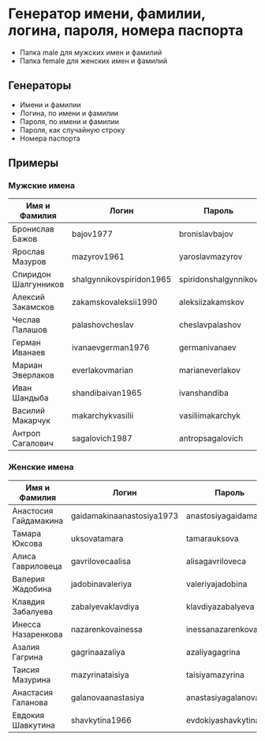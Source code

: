 # Генератор имени, фамилии, логина, пароля, номера паспорта

- Папка male для мужских имен и фамилий
- Папка female для женских имен и фамилий

## Генераторы

- Имени и фамилии
- Логина, по имени и фамилии
- Пароля, по имени и фамилии
- Пароля, как случайную строку
- Номера паспорта

## Примеры

### Мужские имена

| Имя и Фамилия | Логин | Пароль | Пароль | Паспорт |
| - | - | - | - | - |
| Бронислав Бажов | bajov1977 | bronislavbajov | aFcz4NY0Lj | 8805040239 |
| Ярослав Мазуров | mazyrov1961 | yaroslavmazyrov | x1NhGaddFM | 8805728484 |
| Спиридон Шалгунников | shalgynnikovspiridon1965 | spiridonshalgynnikov | WnwAWC0Lwk | 8805743315 |
| Алексий Закамсков | zakamskovaleksii1990 | aleksiizakamskov | SC6XBxG07R | 8805723286 |
| Чеслав Палашов | palashovcheslav | cheslavpalashov | oVpcW2rmjJ | 8805833259 |
| Герман Иванаев | ivanaevgerman1976 | germanivanaev | OjcbdvefBl | 8805645670 |
| Мариан Эверлаков | everlakovmarian | marianeverlakov | BMvKGhUZ88 | 8805408061 |
| Иван Шандыба | shandibaivan1965 | ivanshandiba | oF90zpxCNb | 8805068398 |
| Василий Макарчук | makarchykvasilii | vasiliimakarchyk | iL15z2EDL5 | 8805584356 |
| Антроп Сагалович | sagalovich1987 | antropsagalovich | 1Rdah8i4Sl | 8805754352 |

### Женские имена

| Имя и Фамилия | Логин | Пароль | Пароль | Паспорт |
| - | - | - | - | - |
| Анастосия Гайдамакина | gaidamakinaanastosiya1973 | anastosiyagaidamakina | JPxgjKBpur | 8805870374 |
| Тамара Юксова | uksovatamara | tamarauksova | o6R2DYI4rH | 8805490124 |
| Алиса Гавриловеца | gavrilovecaalisa | alisagavriloveca | MzJYEwktd1 | 8805211347 |
| Валерия Жадобина | jadobinavaleriya | valeriyajadobina | qUf3kS3kOq | 8805604821 |
| Клавдия Забалуева | zabalyevaklavdiya | klavdiyazabalyeva | CuEGGO7Wig | 8805810946 |
| Инесса Назаренкова | nazarenkovainessa | inessanazarenkova | 3gmcDBHvwT | 8805740774 |
| Азалия Гагрина | gagrinaazaliya | azaliyagagrina | HxkP39AeUZ | 8805931450 |
| Таисия Мазурина | mazyrinataisiya | taisiyamazyrina | R0QIEbIiLC | 8805194621 |
| Анастасия Галанова | galanovaanastasiya | anastasiyagalanova | R2KOe3Rm2A | 8805967221 |
| Евдокия Шавкутина | shavkytina1966 | evdokiyashavkytina | qCXeyOYboG | 8805792594 |
